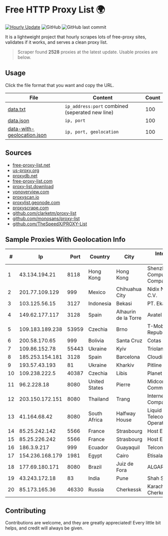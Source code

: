 
# Free HTTP Proxy List 🌍

[![Hourly Update](https://github.com/mertguvencli/http-proxy-list/actions/workflows/main.yml/badge.svg?branch=main)](https://github.com/mertguvencli/http-proxy-list/actions/workflows/main.yml)
![GitHub](https://img.shields.io/github/license/mertguvencli/http-proxy-list)
![GitHub last commit](https://img.shields.io/github/last-commit/mertguvencli/http-proxy-list)

It is a lightweight project that hourly scrapes lots of free-proxy sites, validates if it works, and serves a clean proxy list.


> Scraper found **2528** proxies at the latest update. Usable proxies are below.

## Usage

Click the file format that you want and copy the URL.


|File|Content|Count|
|----|-------|-----|
|[data.txt](https://raw.githubusercontent.com/mertguvencli/http-proxy-list/main/proxy-list/data.txt)|`ip_address:port` combined (seperated new line)|100|
|[data.json](https://raw.githubusercontent.com/mertguvencli/http-proxy-list/main/proxy-list/data.json)|`ip, port`|100|
|[data-with-geolocation.json](https://raw.githubusercontent.com/mertguvencli/http-proxy-list/main/proxy-list/data-with-geolocation.json)|`ip, port, geolocation`|100|

## Sources

* [free-proxy-list.net](https://free-proxy-list.net)
* [us-proxy.org](https://www.us-proxy.org)
* [proxydb.net](http://proxydb.net)
* [free-proxy-list.com](https://free-proxy-list.com/?page=&port=&type%5B%5D=http&type%5B%5D=https&up_time=0&search=Search)
* [proxy-list.download](https://www.proxy-list.download/HTTP)
* [vpnoverview.com](https://vpnoverview.com/privacy/anonymous-browsing/free-proxy-servers)
* [proxyscan.io](https://www.proxyscan.io)
* [proxylist.geonode.com](https://proxylist.geonode.com/api/proxy-list?limit=300&page=1&sort_by=lastChecked&sort_type=desc&protocols=http,https)
* [proxyscrape.com](https://api.proxyscrape.com/v2/?request=displayproxies&protocol=http&timeout=10000&country=all&ssl=all&anonymity=all)
* [github.com/clarketm/proxy-list](https://raw.githubusercontent.com/clarketm/proxy-list/master/proxy-list-raw.txt)
* [github.com/monosans/proxy-list](https://raw.githubusercontent.com/monosans/proxy-list/main/proxies/http.txt)
* [github.com/TheSpeedX/PROXY-List](https://raw.githubusercontent.com/TheSpeedX/PROXY-List/master/http.txt)


## Sample Proxies With Geolocation Info

|#|Ip|Port|Country|City|Internet Service Provider|
|-|--|----|-------|----|-------------------------|
|1|43.134.194.21|8118|Hong Kong|Hong Kong|Shenzhen Tencent Computer Systems Company Limited|
|2|201.77.109.129|999|Mexico|Chihuahua City|Nidix Networks S.a. De C.V.|
|3|103.125.56.15|3127|Indonesia|Bekasi|PT. Eka Mas Republik|
|4|149.62.177.117|3128|Spain|Alhaurin de la Torre|Avatel Telecom|
|5|109.183.189.238|53959|Czechia|Brno|T-Mobile Czech Republic|
|6|200.58.170.65|999|Bolivia|Santa Cruz|Cotas Ltda.|
|7|109.86.152.78|55443|Ukraine|Kyiv|Triolan|
|8|185.253.154.181|3128|Spain|Barcelona|Cloudi Nextgen SL|
|9|193.57.43.193|81|Ukraine|Kharkiv|Pitline Ltd|
|10|109.238.222.5|40387|Czechia|Libis|Planet A, a.s.|
|11|96.2.228.18|8080|United States|Pierre|Midcontinent Communications|
|12|203.150.172.151|8080|Thailand|Trang|Internet Thailand Company Ltd.|
|13|41.164.68.42|8080|South Africa|Halfway House|Liquid Telecommunications Operations Limited|
|14|85.25.242.142|5566|France|Strasbourg|Host Europe GmbH|
|15|85.25.226.242|5566|France|Strasbourg|Host Europe GmbH|
|16|186.3.9.217|999|Ecuador|Guayaquil|Telconet S.A|
|17|154.236.168.179|1981|Egypt|Cairo|Etisalat Misr|
|18|177.69.180.171|8080|Brazil|Juiz de Fora|ALGAR TELECOM S/A|
|19|43.243.172.18|83|India|Pune|Shah Solutions|
|20|85.173.165.36|46330|Russia|Cherkessk|Karachaevo-Cherkesskelektrosvyaz|



## Contributing

Contributions are welcome, and they are greatly appreciated! Every
little bit helps, and credit will always be given.

